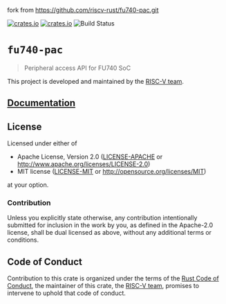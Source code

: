 fork from https://github.com/riscv-rust/fu740-pac.git

[![crates.io](https://img.shields.io/crates/d/fu740-pac.svg)](https://crates.io/crates/fu740-pac)
[![crates.io](https://img.shields.io/crates/v/fu740-pac.svg)](https://crates.io/crates/fu740-pac)
![Build Status](https://github.com/riscv-rust/fu740-pac/workflows/Continuous%20integration/badge.svg)

# `fu740-pac`

> Peripheral access API for FU740 SoC

This project is developed and maintained by the [RISC-V team][team].

## [Documentation](https://docs.rs/crate/fu740-pac)

## License

Licensed under either of

- Apache License, Version 2.0 ([LICENSE-APACHE](LICENSE-APACHE) or
  http://www.apache.org/licenses/LICENSE-2.0)
- MIT license ([LICENSE-MIT](LICENSE-MIT) or http://opensource.org/licenses/MIT)

at your option.

### Contribution

Unless you explicitly state otherwise, any contribution intentionally submitted for inclusion in the
work by you, as defined in the Apache-2.0 license, shall be dual licensed as above, without any
additional terms or conditions.

## Code of Conduct

Contribution to this crate is organized under the terms of the [Rust Code of
Conduct][CoC], the maintainer of this crate, the [RISC-V team][team], promises
to intervene to uphold that code of conduct.

[CoC]: CODE_OF_CONDUCT.md
[team]: https://github.com/rust-embedded/wg#the-risc-v-team
